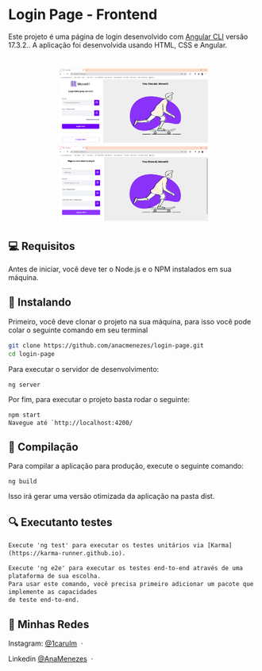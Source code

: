 <h1>Login Page - Frontend</h1>

Este projeto é uma página de login desenvolvido com [Angular CLI](https://github.com/angular/angular-cli) versão 17.3.2.. 
A aplicação foi desenvolvida usando HTML, CSS e Angular.

<h1 align="center">
    <img src="public/login.png" width="300" height="150"/>
    <img src="./public/signup.png" width="300" height="150"/>
</h1>

## 💻 Requisitos

Antes de iniciar, você deve ter o Node.js e o NPM instalados em sua máquina.

## 🚀 Instalando

Primeiro, você deve clonar o projeto na sua máquina, para isso você
pode colar o seguinte comando em seu terminal

```bash
git clone https://github.com/anacmenezes/login-page.git
cd login-page
```

Para executar o servidor de desenvolvimento:

```terminal
ng server
```

Por fim, para executar o projeto basta rodar o seguinte:

```terminal
npm start
Navegue até `http://localhost:4200/
```

## 🔧 Compilação

Para compilar a aplicação para produção, execute o seguinte comando:

```terminal
ng build
```
Isso irá gerar uma versão otimizada da aplicação na pasta dist.

## 🔍 Executanto testes

```testes unitários
Execute 'ng test' para executar os testes unitários via [Karma](https://karma-runner.github.io).
```

```testes End-To-End
Execute 'ng e2e' para executar os testes end-to-end através de uma plataforma de sua escolha.
Para usar este comando, você precisa primeiro adicionar um pacote que implemente as capacidades
de teste end-to-end.
```

## 📱 Minhas Redes

Instagram: [@1carulm](https://www.instagram.com/1carulm/) &nbsp;&middot;&nbsp;

Linkedin [@AnaMenezes](https://www.linkedin.com/in/ana-menezes-882a8b257/) &nbsp;&middot;&nbsp;
